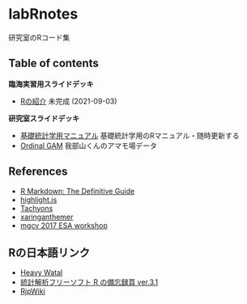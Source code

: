 # labRnotes
研究室のRコード集

## Table of contents

**臨海実習用スライドデッキ**

* [Rの紹介](https://gnishihara.github.io/labRnotes/introduction/introduction.html) 未完成 (2021-09-03)

**研究室スライドデッキ**

* [基礎統計学用マニュアル](https://gnishihara.github.io/labRnotes/kisotokei/kisotokei.html) 基礎統計学用のRマニュアル・随時更新する
* [Ordinal GAM](https://gnishihara.github.io/labRnotes/Ordinal_2DGAM/OrdinalGAM.html) 我部山くんのアマモ場データ

## References

* [R Markdown: The Definitive Guide](https://bookdown.org/yihui/rmarkdown/)
* [highlight.js](https://highlightjs.org/)
* [Tachyons](https://tachyons.io/)
* [xaringanthemer](https://pkg.garrickadenbuie.com/xaringanthemer/index.html)
* [mgcv 2017 ESA workshop](https://noamross.github.io/mgcv-esa-workshop/)

## Rの日本語リンク

* [Heavy Watal](https://heavywatal.github.io/about.html)
* [統計解析フリーソフト R の備忘録頁 ver.3.1](http://cse.naro.affrc.go.jp/takezawa/r-tips/r.html)
* [RjpWiki](http://www.okadajp.org/RWiki/)

